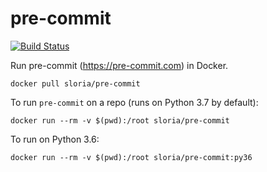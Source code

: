 # pre-commit

[![Build Status](https://badgen.net/travis/sloria/konch/master)](https://travis-ci.org/sloria/pre-commit-docker)

Run pre-commit (https://pre-commit.com) in Docker.

```
docker pull sloria/pre-commit
```

To run `pre-commit` on a repo (runs on Python 3.7 by default):

```
docker run --rm -v $(pwd):/root sloria/pre-commit
```

To run on Python 3.6:

```
docker run --rm -v $(pwd):/root sloria/pre-commit:py36
```
